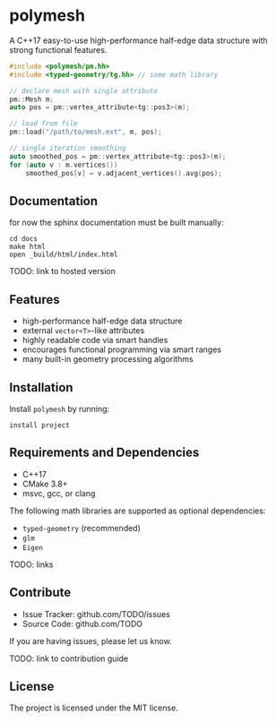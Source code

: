 # polymesh

A C++17 easy-to-use high-performance half-edge data structure with strong functional features.

```cpp
#include <polymesh/pm.hh>
#include <typed-geometry/tg.hh> // some math library

// declare mesh with single attribute
pm::Mesh m;
auto pos = pm::vertex_attribute<tg::pos3>(m);

// load from file
pm::load("/path/to/mesh.ext", m, pos);

// single iteration smoothing
auto smoothed_pos = pm::vertex_attribute<tg::pos3>(m);
for (auto v : m.vertices())
    smoothed_pos[v] = v.adjacent_vertices().avg(pos);
```

## Documentation

for now the sphinx documentation must be built manually:

```
cd docs
make html
open _build/html/index.html
```

TODO: link to hosted version


## Features

- high-performance half-edge data structure
- external `vector<T>`-like attributes
- highly readable code via smart handles
- encourages functional programming via smart ranges
- many built-in geometry processing algorithms


## Installation

Install `polymesh` by running:

    install project


## Requirements and Dependencies

- C++17
- CMake 3.8+
- msvc, gcc, or clang

The following math libraries are supported as optional dependencies:

- `typed-geometry` (recommended)
- `glm`
- `Eigen`

TODO: links


## Contribute

* Issue Tracker: github.com/TODO/issues
* Source Code: github.com/TODO

If you are having issues, please let us know.

TODO: link to contribution guide


## License

The project is licensed under the MIT license.
